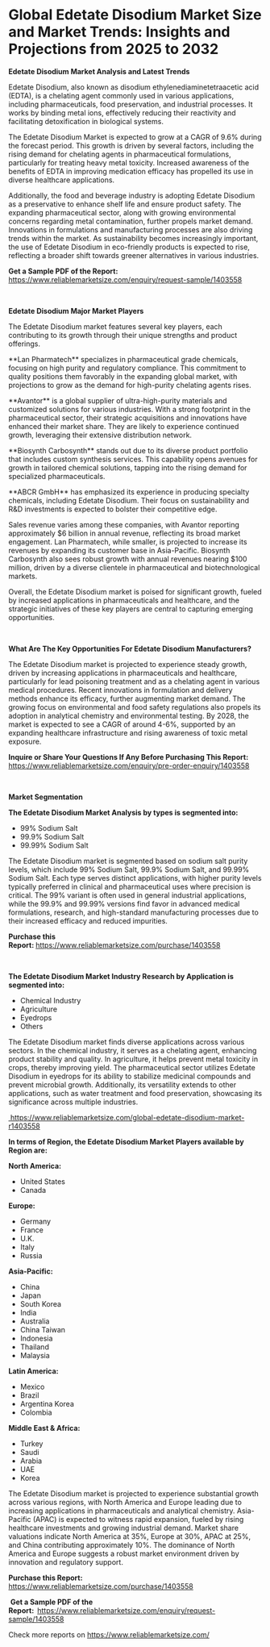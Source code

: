 <p><h1>Global Edetate Disodium Market Size and Market Trends: Insights and Projections from 2025 to 2032</h1></p><p><strong>Edetate Disodium Market Analysis and Latest Trends</strong></p>
<p><p>Edetate Disodium, also known as disodium ethylenediaminetetraacetic acid (EDTA), is a chelating agent commonly used in various applications, including pharmaceuticals, food preservation, and industrial processes. It works by binding metal ions, effectively reducing their reactivity and facilitating detoxification in biological systems.</p><p>The Edetate Disodium Market is expected to grow at a CAGR of 9.6% during the forecast period. This growth is driven by several factors, including the rising demand for chelating agents in pharmaceutical formulations, particularly for treating heavy metal toxicity. Increased awareness of the benefits of EDTA in improving medication efficacy has propelled its use in diverse healthcare applications.</p><p>Additionally, the food and beverage industry is adopting Edetate Disodium as a preservative to enhance shelf life and ensure product safety. The expanding pharmaceutical sector, along with growing environmental concerns regarding metal contamination, further propels market demand. Innovations in formulations and manufacturing processes are also driving trends within the market. As sustainability becomes increasingly important, the use of Edetate Disodium in eco-friendly products is expected to rise, reflecting a broader shift towards greener alternatives in various industries.</p></p>
<p><strong>Get a Sample PDF of the Report:&nbsp;</strong> <a href="https://www.reliablemarketsize.com/enquiry/request-sample/1403558?utm_campaign=3091&utm_medium=2&utm_source=Github&utm_content=ia&utm_term=28032025&utm_id=edetate-disodium">https://www.reliablemarketsize.com/enquiry/request-sample/1403558</a></p>
<p>&nbsp;</p>
<p><strong>Edetate Disodium Major Market Players</strong></p>
<p><p>The Edetate Disodium market features several key players, each contributing to its growth through their unique strengths and product offerings. </p><p>**Lan Pharmatech** specializes in pharmaceutical grade chemicals, focusing on high purity and regulatory compliance. This commitment to quality positions them favorably in the expanding global market, with projections to grow as the demand for high-purity chelating agents rises.</p><p>**Avantor** is a global supplier of ultra-high-purity materials and customized solutions for various industries. With a strong footprint in the pharmaceutical sector, their strategic acquisitions and innovations have enhanced their market share. They are likely to experience continued growth, leveraging their extensive distribution network.</p><p>**Biosynth Carbosynth** stands out due to its diverse product portfolio that includes custom synthesis services. This capability opens avenues for growth in tailored chemical solutions, tapping into the rising demand for specialized pharmaceuticals.</p><p>**ABCR GmbH** has emphasized its experience in producing specialty chemicals, including Edetate Disodium. Their focus on sustainability and R&D investments is expected to bolster their competitive edge.</p><p>Sales revenue varies among these companies, with Avantor reporting approximately $6 billion in annual revenue, reflecting its broad market engagement. Lan Pharmatech, while smaller, is projected to increase its revenues by expanding its customer base in Asia-Pacific. Biosynth Carbosynth also sees robust growth with annual revenues nearing $100 million, driven by a diverse clientele in pharmaceutical and biotechnological markets.</p><p>Overall, the Edetate Disodium market is poised for significant growth, fueled by increased applications in pharmaceuticals and healthcare, and the strategic initiatives of these key players are central to capturing emerging opportunities.</p></p>
<p>&nbsp;</p>
<p><strong>What Are The Key Opportunities For Edetate Disodium Manufacturers?</strong></p>
<p><p>The Edetate Disodium market is projected to experience steady growth, driven by increasing applications in pharmaceuticals and healthcare, particularly for lead poisoning treatment and as a chelating agent in various medical procedures. Recent innovations in formulation and delivery methods enhance its efficacy, further augmenting market demand. The growing focus on environmental and food safety regulations also propels its adoption in analytical chemistry and environmental testing. By 2028, the market is expected to see a CAGR of around 4-6%, supported by an expanding healthcare infrastructure and rising awareness of toxic metal exposure.</p></p>
<p><strong>Inquire or Share Your Questions If Any Before Purchasing This Report:</strong> <a href="https://www.reliablemarketsize.com/enquiry/pre-order-enquiry/1403558?utm_campaign=3091&utm_medium=2&utm_source=Github&utm_content=ia&utm_term=28032025&utm_id=edetate-disodium">https://www.reliablemarketsize.com/enquiry/pre-order-enquiry/1403558</a></p>
<p>&nbsp;</p>
<p><strong>Market Segmentation</strong></p>
<p><strong>The Edetate Disodium Market Analysis by types is segmented into:</strong></p>
<p><ul><li>99% Sodium Salt</li><li>99.9% Sodium Salt</li><li>99.99% Sodium Salt</li></ul></p>
<p><p>The Edetate Disodium market is segmented based on sodium salt purity levels, which include 99% Sodium Salt, 99.9% Sodium Salt, and 99.99% Sodium Salt. Each type serves distinct applications, with higher purity levels typically preferred in clinical and pharmaceutical uses where precision is critical. The 99% variant is often used in general industrial applications, while the 99.9% and 99.99% versions find favor in advanced medical formulations, research, and high-standard manufacturing processes due to their increased efficacy and reduced impurities.</p></p>
<p><strong>Purchase this Report:&nbsp;</strong><a href="https://www.reliablemarketsize.com/purchase/1403558?utm_campaign=3091&utm_medium=2&utm_source=Github&utm_content=ia&utm_term=28032025&utm_id=edetate-disodium">https://www.reliablemarketsize.com/purchase/1403558</a></p>
<p>&nbsp;</p>
<p><strong>The Edetate Disodium Market Industry Research by Application is segmented into:</strong></p>
<p><ul><li>Chemical Industry</li><li>Agriculture</li><li>Eyedrops</li><li>Others</li></ul></p>
<p><p>The Edetate Disodium market finds diverse applications across various sectors. In the chemical industry, it serves as a chelating agent, enhancing product stability and quality. In agriculture, it helps prevent metal toxicity in crops, thereby improving yield. The pharmaceutical sector utilizes Edetate Disodium in eyedrops for its ability to stabilize medicinal compounds and prevent microbial growth. Additionally, its versatility extends to other applications, such as water treatment and food preservation, showcasing its significance across multiple industries.</p></p>
<p><a href="https://www.reliablemarketsize.com/global-edetate-disodium-market-r1403558?utm_campaign=3091&utm_medium=2&utm_source=Github&utm_content=ia&utm_term=28032025&utm_id=edetate-disodium">&nbsp;https://www.reliablemarketsize.com/global-edetate-disodium-market-r1403558</a></p>
<p><strong>In terms of Region, the Edetate Disodium Market Players available by Region are:</strong></p>
<p>
    <p> <strong> North America: </strong>
        <ul>
            <li>United States</li>
            <li>Canada</li>
        </ul>
        </p> 
    <p> <strong> Europe: </strong>
        <ul>
            <li>Germany</li>
            <li>France</li>
            <li>U.K.</li>
            <li>Italy</li>
            <li>Russia</li>
        </ul>
        </p> 
    <p> <strong> Asia-Pacific: </strong>
        <ul>
            <li>China</li>
            <li>Japan</li>
            <li>South Korea</li>
            <li>India</li>
            <li>Australia</li>
            <li>China Taiwan</li>
            <li>Indonesia</li>
            <li>Thailand</li>
            <li>Malaysia</li>
        </ul>
        </p> 
    <p> <strong> Latin America: </strong>
        <ul>
            <li>Mexico</li>
            <li>Brazil</li>
            <li>Argentina Korea</li>
            <li>Colombia</li>
        </ul>
        </p> 
    <p> <strong> Middle East & Africa: </strong>
        <ul>
            <li>Turkey</li>
            <li>Saudi</li>
            <li>Arabia</li>
            <li>UAE</li>
            <li>Korea</li>
        </ul>
    </p>
    </p>
<p><p>The Edetate Disodium market is projected to experience substantial growth across various regions, with North America and Europe leading due to increasing applications in pharmaceuticals and analytical chemistry. Asia-Pacific (APAC) is expected to witness rapid expansion, fueled by rising healthcare investments and growing industrial demand. Market share valuations indicate North America at 35%, Europe at 30%, APAC at 25%, and China contributing approximately 10%. The dominance of North America and Europe suggests a robust market environment driven by innovation and regulatory support.</p></p>
<p><strong>Purchase this Report: </strong><a href="https://www.reliablemarketsize.com/purchase/1403558?utm_campaign=3091&utm_medium=2&utm_source=Github&utm_content=ia&utm_term=28032025&utm_id=edetate-disodium">https://www.reliablemarketsize.com/purchase/1403558</a></p>
<p>&nbsp;<strong>Get a Sample PDF of the Report:&nbsp;&nbsp;</strong><a href="https://www.reliablemarketsize.com/enquiry/request-sample/1403558?utm_campaign=3091&utm_medium=2&utm_source=Github&utm_content=ia&utm_term=28032025&utm_id=edetate-disodium">https://www.reliablemarketsize.com/enquiry/request-sample/1403558</a></p>
<p><strong></strong></p>
<p>Check more reports on <a href="https://www.reliablemarketsize.com/?utm_campaign=3091&utm_medium=2&utm_source=Github&utm_content=ia&utm_term=28032025&utm_id=edetate-disodium">https://www.reliablemarketsize.com/</a></p>